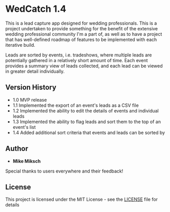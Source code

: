 # WedCatch 1.4

This is a lead capture app designed for wedding professionals. This is a project undertaken to provide something for the benefit of the extensive wedding professional community I'm a part of, as well as to have a project that has well-defined roadmap of features to be implemented with each iterative build.

Leads are sorted by events, i.e. tradeshows, where multiple leads are potentially gathered in a relatively short amount of time. Each event provides a summary view of leads collected, and each lead can be viewed in greater detail individually.

## Version History

* 1.0 MVP release
* 1.1 Implemented the export of an event's leads as a CSV file
* 1.2 Implemented the ability to edit the details of events and individual leads
* 1.3 Implemented the ability to flag leads and sort them to the top of an event's list
* 1.4 Added additional sort criteria that events and leads can be sorted by

## Author

* **Mike Miksch** 

Special thanks to users everywhere and their feedback!

## License

This project is licensed under the MIT License - see the [LICENSE](LICENSE) file for details

